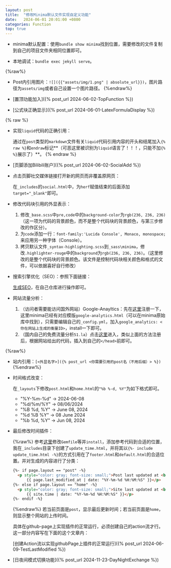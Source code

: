 ```yaml
---
layout: post
title:  "修改Minima默认文件实现自定义功能"
date:   2024-06-01 20:01:00 +0800
categories: Function
top: true
---
```


* minima默认配置：使用`bundle show minima`找到位置，需要修改的文件复制到自己的项目文件夹相同位置即可。

* 本地调试：`bundle exec jekyll serve`。

{%raw%}
* Post内引用图片：`![]({{"assets/img/1.png" | absolute_url}})`，图片路径为`assets/img`或者自己设置一个图片路径。
{%endraw%}

* [置顶功能加入]({% post_url 2024-06-02-TopFunction %})

* [公式块正确显示]({% post_url 2024-06-01-LatexFormulaDisplay %})

{% raw %}
* 实现`liquid`代码的正确引用：
  
  通过在`post`类型的`markdown`文件有关`liquid`代码引用内容的开头和结尾加入`{% raw %}`和`endraw`标记**（可恶这里被识别为`liquid`语言了！！！，只能不加`{% %}`展示了）**。
{% endraw %}

* [页脚添加Bilibili账户]({% post_url 2024-06-02-SocialAdd %})

* 点击页脚社交媒体链接打开新的网页而非覆盖原网页：
  
  在`_includes`的`social.html`中，为`herf`赋值结束的后面添加`target="_blank"`即可。

* 修改代码块引用的外显表示：
  1. 修改`_base.scss`中`pre,code`中的`background-color`为`rgb(236, 236, 236)`（这一项为代码的背景颜色，而不是整个代码块的背景颜色，与第三步修改的作区分）。
  2. 为`code`添加一行：`font-family:'Lucida Console', Monaco, monospace;`来应用另一种字体（Console）。
  3. 拷贝默认文件`_syntax-highlighting.scss`到`_sass\minima`，修改`.highlighter-rouge`中的`background`为`rgb(236, 236, 236)`。（这里修改的是整个代码块的背景颜色。该文件是控制代码块相关颜色和格式的文件，可以依据喜好自行修改）

* 搜索引擎优化（SEO）：参照下面链接：
  
  [生成SEO](https://github.com/jekyll/jekyll-seo-tag/blob/master/docs/installation.md)，在自己仓库进行操作即可。

* 网站流量分析：
  1. （访问者需要能访问国外网站）Google-Anayltics：先在[这里](https://analytics.google.com/analytics/web/?authuser=0#/provision/SignUp/)注册一下，这里minima已经有对应模版`google-analytics.html`（可以在minima原始库中找到），只需要编辑自己的`_config.yml`，加入`google_analytics: <你在网站上生成的衡量ID>`，install一下即可。
  2. （国内自己的免费流量分析`51.la`）点击[这里](51.la)进入，类似上面的方法注册后，根据网站给出的代码，插入到自己的`</head>`前即可。

{%raw%}
* 站内引用：`[<外显名字>]({% post_url <你需要引用的post名（不用后缀）> %})`
{%endraw%}

* 时间格式改变：
  
  在`_layouts`下修改`post.html`和`home.html`的`"%b %-d, %Y"`为如下格式即可。
  * "%Y-%m-%d" -> 2024-06-08
  * "%d/%m/%Y" -> 08/06/2024
  * "%B %d, %Y" -> June 08, 2024
  * "%d %B %Y" -> 08 June 2024
  * "%b %d, %Y" -> Jun 08, 2024

* 最后修改时间插件：
  
  {%raw%}
  参考[这里](https://github.com/gjtorikian/jekyll-last-modified-at)修改`Gemfile`等并`install`，添加参考代码到合适的位置，我在`_includes`目录下创建了`update_time.html`，并将其以`{%- include update_time.html -%}`的方式引用在了`footer.html`和`default.html`的合适位置。并对生成的内容进行了分类：
  ```html
  {%- if page.layout == "post" -%}
    <p style="color: gray; font-size: small;">Post last updated at <br> 
        {{ page.last_modified_at | date: "%Y-%m-%d %H:%M:%S" }}</p>
  {%- else if page.layout == "home" -%}
    <p style="color: gray; font-size: small;">Site last updated at <br> 
        {{ site.time | date: "%Y-%m-%d %H:%M:%S" }}</p>
  {%- endif -%}
  ```
  {%endraw%}
  若当前页面是`post`，显示最后更新时间；若当前页面是`home`，则显示整个网站的上传时间。

  具体在github-page上实现插件的正常运行，必须创建自己的action流才行。这一部分内容写在下面的这个文章内：
  
  [创建Action流以实现githubPage上插件的正常运行]({% post_url 2024-06-09-TestLastModified %})

* [日夜间模式切换功能]({% post_url 2024-11-23-DayNightExchange %})